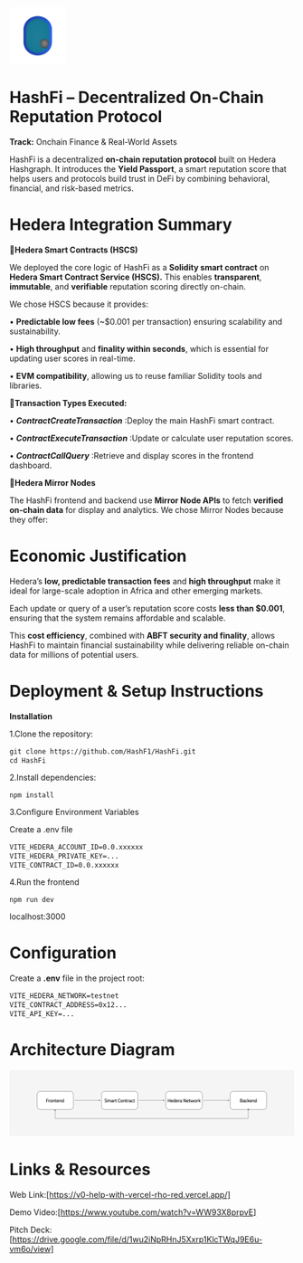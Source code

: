 <img src="logo_n_bg.png" alt="HashFI Logo" width="100" class="center"/>

# HashFi – Decentralized On-Chain Reputation Protocol
**Track:** Onchain Finance & Real-World Assets
  
HashFi is a decentralized **on-chain reputation protocol** built on Hedera Hashgraph. It introduces the **Yield Passport**, a smart reputation score that helps users and protocols build trust in DeFi by combining behavioral, financial, and risk-based metrics.

# Hedera Integration Summary
🔵**Hedera Smart Contracts (HSCS)**

We deployed the core logic of HashFi as a **Solidity smart contract** on **Hedera Smart Contract Service (HSCS).**
This enables **transparent**, **immutable**, and **verifiable** reputation scoring directly on-chain.

We chose HSCS because it provides:

• **Predictable low fees** (~$0.001 per transaction) ensuring scalability and sustainability.

• **High throughput** and **finality within seconds**, which is essential for updating user scores in real-time.

• **EVM compatibility**, allowing us to reuse familiar Solidity tools and libraries.

🔵**Transaction Types Executed:**

  • ***ContractCreateTransaction*** :Deploy the main HashFi smart contract.

  • ***ContractExecuteTransaction*** :Update or calculate user reputation scores.

  • ***ContractCallQuery*** :Retrieve and display scores in the frontend dashboard.


 🔵**Hedera Mirror Nodes**
 
The HashFi frontend and backend use **Mirror Node APIs** to fetch **verified on-chain data** for display and analytics.
We chose Mirror Nodes because they offer:


# Economic Justification

Hedera’s **low, predictable transaction fees** and **high throughput** make it ideal for large-scale adoption in Africa and other emerging markets.

Each update or query of a user’s reputation score costs **less than $0.001**, ensuring that the system remains affordable and scalable.

This **cost efficiency**, combined with **ABFT security and finality**, allows HashFi to maintain financial sustainability while delivering reliable on-chain data for millions of potential users.



# Deployment & Setup Instructions

**Installation**

  1.Clone the repository:
    
    git clone https://github.com/HashF1/HashFi.git
    cd HashFi
    
  2.Install dependencies:
  
    npm install

  3.Configure Environment Variables
  
  Create a .env file

    VITE_HEDERA_ACCOUNT_ID=0.0.xxxxxx
    VITE_HEDERA_PRIVATE_KEY=...
    VITE_CONTRACT_ID=0.0.xxxxxx
    
    
  
  4.Run the frontend
  
    npm run dev
    
  localhost:3000

  
# Configuration

Create a **.env** file in the project root:

    VITE_HEDERA_NETWORK=testnet
    VITE_CONTRACT_ADDRESS=0x12...
    VITE_API_KEY=...

# Architecture Diagram

  <img src="architecture_diagram.png" alt="Diagram" width="1080" class="center"/>  


# Links & Resources
Web Link:[https://v0-help-with-vercel-rho-red.vercel.app/]

Demo Video:[https://www.youtube.com/watch?v=WW93X8prpvE]

Pitch Deck:[https://drive.google.com/file/d/1wu2iNpRHnJ5Xxrp1KlcTWqJ9E6u-vm6o/view]
